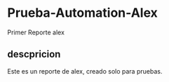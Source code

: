 # Prueba-Automation-Alex
Primer Reporte alex

## descpricion
Este es un reporte de alex, creado solo para pruebas.
